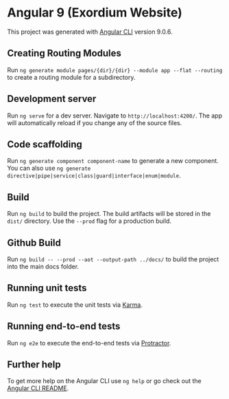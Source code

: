 # Angular 9 (Exordium Website)

This project was generated with [Angular CLI](https://github.com/angular/angular-cli) version 9.0.6.

## Creating Routing Modules

Run `ng generate module pages/{dir}/{dir} --module app --flat --routing` to create a routing module for a subdirectory. 

## Development server

Run `ng serve` for a dev server. Navigate to `http://localhost:4200/`. The app will automatically reload if you change any of the source files.

## Code scaffolding

Run `ng generate component component-name` to generate a new component. You can also use `ng generate directive|pipe|service|class|guard|interface|enum|module`.

## Build

Run `ng build` to build the project. The build artifacts will be stored in the `dist/` directory. Use the `--prod` flag for a production build.

## Github Build

Run `ng build -- --prod --aot --output-path ../docs/` to build the project into the main docs folder. 

## Running unit tests

Run `ng test` to execute the unit tests via [Karma](https://karma-runner.github.io).

## Running end-to-end tests

Run `ng e2e` to execute the end-to-end tests via [Protractor](http://www.protractortest.org/).

## Further help

To get more help on the Angular CLI use `ng help` or go check out the [Angular CLI README](https://github.com/angular/angular-cli/blob/master/README.md).
